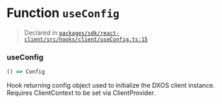 # Function `useConfig`
> Declared in [`packages/sdk/react-client/src/hooks/client/useConfig.ts:15`](https://github.com/dxos/protocols/blob/main/packages/sdk/react-client/src/hooks/client/useConfig.ts#L15)




### useConfig
```ts
() => Config
```
Hook returning config object used to initialize the DXOS client instance.
Requires ClientContext to be set via ClientProvider.